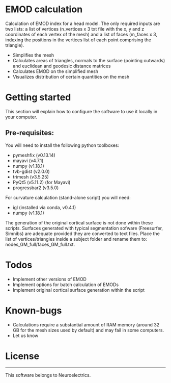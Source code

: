 # EMOD calculation

Calculation of EMOD index for a head model. The only required inputs are two lists: a list of vertices 
(n_vertices x 3 txt file with the x, y and z coordinates of each vertex of the mesh) and a list of faces (m_faces x 3, indexing the positions in the vertices list of each point comprising the triangle).

  - Simplifies the mesh
  - Calculates areas of triangles, normals to the surface (pointing outwards) and euclidean and geodesic distance matrices
  - Calculates EMOD on the simplified mesh
  - Visualizes distribution of certain quantities on the mesh

# Getting started
This section will explain how to configure the software to use it locally in your computer.

## Pre-requisites:
You will need to install the following python toolboxes:

 
 - pymeshfix (v0.13.14)
 - mayavi (v4.7.1)
 - numpy (v1.18.1)
 - tvb-gdist (v2.0.0)
 - trimesh (v3.5.25)
 - PyQt5 (v5.11.2) (for Mayavi)
 - progressbar2 (v3.5.0)
 
 For curvature calculation (stand-alone script) you will need:
 - igl (installed via conda, v0.4.1)
 - numpy (v1.18.1)
 
The generation of the original cortical surface is not done within these scripts. Surfaces generated with typical segmentation sofware (Freesurfer, Simnibs) are adequate provided they are converted to text files.
Place the list of vertices/triangles inside a subject folder and rename them to: nodes_GM_full/faces_GM_full.txt.

# Todos
 - Implement other versions of EMOD
 - Implement options for batch calculation of EMODs
 - Implement original cortical surface generation within the script

# Known-bugs
 - Calculations require a substantial amount of RAM memory (around 32 GB for the mesh sizes used by default) and may fail in some computers. 
 - Let us know

# License
----

This software belongs to Neuroelectrics.

[//]: # (These are reference links used in the body of this note and get stripped out when the markdown processor does its job. There is no need to format nicely because it shouldn't be seen. Thanks SO - http://stackoverflow.com/questions/4823468/store-comments-in-markdown-syntax)


   [dill]: <https://github.com/joemccann/dillinger>
   [git-repo-url]: <https://github.com/joemccann/dillinger.git>
   [john gruber]: <http://daringfireball.net>
   [df1]: <http://daringfireball.net/projects/markdown/>
   [markdown-it]: <https://github.com/markdown-it/markdown-it>
   [Ace Editor]: <http://ace.ajax.org>
   [node.js]: <http://nodejs.org>
   [Twitter Bootstrap]: <http://twitter.github.com/bootstrap/>
   [jQuery]: <http://jquery.com>
   [@tjholowaychuk]: <http://twitter.com/tjholowaychuk>
   [express]: <http://expressjs.com>
   [AngularJS]: <http://angularjs.org>
   [Gulp]: <http://gulpjs.com>

   [PlDb]: <https://github.com/joemccann/dillinger/tree/master/plugins/dropbox/README.md>
   [PlGh]: <https://github.com/joemccann/dillinger/tree/master/plugins/github/README.md>
   [PlGd]: <https://github.com/joemccann/dillinger/tree/master/plugins/googledrive/README.md>
   [PlOd]: <https://github.com/joemccann/dillinger/tree/master/plugins/onedrive/README.md>
   [PlMe]: <https://github.com/joemccann/dillinger/tree/master/plugins/medium/README.md>
   [PlGa]: <https://github.com/RahulHP/dillinger/blob/master/plugins/googleanalytics/README.md>
